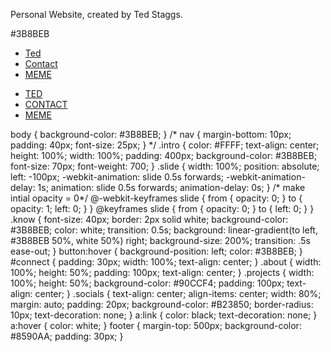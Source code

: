 Personal Website, created by Ted Staggs. 

#3B8BEB
<!--->
<nav class="navbar navbar-dark bg-primary">
        <ul class="navbar-nav">
            <li class="nav-item">
                <a class="nav-link active" aria-current="page" href="index.html">Ted</a>
            </li>
            <li class="nav-item">
                <a class="nav-link" href="contact.html">Contact</a>
            </li>
            <li class="nav-item">
                <a class="nav-link" href="contact.html">MEME</a>
            </li>
        </ul>
    </nav>



     <nav class="navbar navbar-expand-lg navbar-dark bg-dark">
        <div class="collapse navbar-collapse" id="navbarNav">
          <ul class="navbar-nav">
            <li class="nav-item active">
              <a class="nav-link" href="index.html">TED</a>
            </li>
            <li class="nav-item">
              <a class="nav-link" href="contact.html">CONTACT</a>
            </li>
            <li class="nav-item">
              <a class="nav-link" href="#">MEME</a>
            </li>
          </ul>
        </div>
      </nav>


      body {
    background-color:   #3B8BEB;
}
/*
nav {
    margin-bottom: 10px;
    padding: 40px;
    font-size: 25px;
}
*/
.intro {
    color: #FFFF;
    text-align: center;
    height: 100%;
    width: 100%;
    padding: 400px;
    background-color: #3B8BEB;
    font-size: 70px;
    font-weight: 700;
}

.slide {
    width: 100%;
    position: absolute;
    left: -100px;
    -webkit-animation: slide 0.5s forwards;
    -webkit-animation-delay: 1s;
    animation: slide 0.5s forwards;
    animation-delay: 0s;
}

/* make intial opacity = 0*/

@-webkit-keyframes slide {
    from {
        opacity: 0;
    }
    to { 
        opacity: 1;
        left: 0;
    }
    
}

@keyframes slide {
    from {
        opacity: 0;
    }
    to { 
        left: 0; 
    }
}

.know {
    font-size: 40px;
    border: 2px solid white;
    background-color: #3B8BEB;
    color: white;
    transition: 0.5s;
    background: linear-gradient(to left, #3B8BEB 50%, white 50%) right;
    background-size: 200%;
    transition: .5s ease-out;
}

button:hover {
    background-position: left;
    color: #3B8BEB;
}

#connect {
    padding: 30px;
    width: 100%;
    text-align: center;
}

.about {
    width: 100%;
    height: 50%;
    padding: 100px;
    text-align: center;
}

.projects {
    width: 100%;
    height: 50%;
    background-color: #90CCF4;
    padding: 100px;
    text-align: center;
}


.socials {
    text-align: center;
    align-items: center;
    width: 80%;
    margin: auto;
    padding: 20px;
    background-color: #B23850;
    border-radius: 10px;
    text-decoration: none;
}

a:link {
    color: black;
    text-decoration: none;
}

a:hover {
    color: white;
}

footer {
    margin-top: 500px;
    background-color: #8590AA;
    padding: 30px;
}

